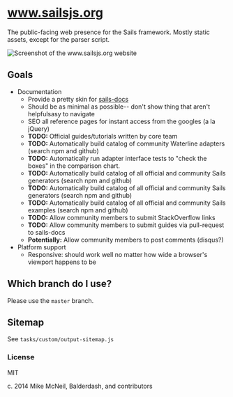# www.sailsjs.org

The public-facing web presence for the Sails framework.  Mostly static assets, except for the parser script.

![Screenshot of the www.sailsjs.org website](http://i.imgur.com/S5aQdDx.png)

## Goals

+ Documentation
  + Provide a pretty skin for [sails-docs](http://github.com/balderdashy/sails-docs)
  + Should be as minimal as possible-- don't show thing that aren't helpfulsasy to navigate
  + SEO all reference pages for instant access from the googles (a la jQuery)
  + **TODO:** Official guides/tutorials written by core team
  + **TODO:** Automatically build catalog of community Waterline adapters (search npm and github)
  + **TODO:** Automatically run adapter interface tests to "check the boxes" in the comparison chart.
  + **TODO:** Automatically build catalog of all official and community Sails generators (search npm and github)
  + **TODO:** Automatically build catalog of all official and community Sails generators (search npm and github)
  + **TODO:** Automatically build catalog of all official and community Sails examples (search npm and github)
  + **TODO:** Allow community members to submit StackOverflow links
  + **TODO:** Allow community members to submit guides via pull-request to sails-docs
  + **Potentially:** Allow community members to post comments (disqus?)
+ Platform support
  + Responsive: should work well no matter how wide a browser's viewport happens to be


## Which branch do I use?

Please use the `master` branch.

## Sitemap

See `tasks/custom/output-sitemap.js`

### License

MIT

c. 2014 Mike McNeil, Balderdash, and contributors

